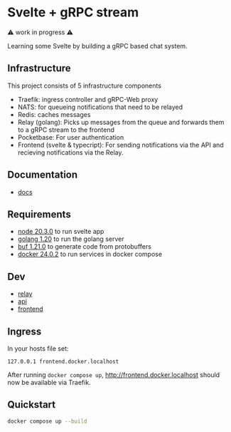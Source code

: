 # Svelte + gRPC stream

:warning: work in progress :warning:

Learning some Svelte by building a gRPC based chat system.

## Infrastructure

This project consists of 5 infrastructure components
- Traefik: ingress controller and gRPC-Web proxy
- NATS: for queueing notifications that need to be relayed
- Redis: caches messages
- Relay (golang): Picks up messages from the queue and forwards them to a gRPC stream to the frontend
- Pocketbase: For user authentication
- Frontend (svelte & typecript): For sending notifications via the API and recieving notifications via the Relay.

## Documentation

- [docs](docs/readme.md)

## Requirements

- [node 20.3.0](nodejs.org) to run svelte app
- [golang 1.20](go.dev) to run the golang server
- [buf 1.21.0](buf.build) to generate code from protobuffers
- [docker 24.0.2](docker.com) to run services in docker compose

## Dev

- [relay](relay/readme.md)
- [api](api/readme.md)
- [frontend](frontend/readme.md)

## Ingress

In your hosts file set:

```plaintext
127.0.0.1 frontend.docker.localhost
```

After running `docker compose up`, <http://frontend.docker.localhost> should now be available via Traefik.

## Quickstart

```sh
docker compose up --build
```
